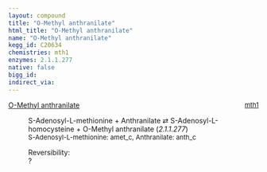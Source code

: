 ```yaml
---
layout: compound
title: "O-Methyl anthranilate"
html_title: "O-Methyl anthranilate"
name: "O-Methyl anthranilate"
kegg_id: C20634
chemistries: mth1
enzymes: 2.1.1.277
native: false
bigg_id:
indirect_via:
---
```

<dl><dt class='rs-product'><a href='{{ site.url }}{{ site.baseurl }}/compounds/C20634' class='link-dark' data-bs-toggle='tooltip' data-bs-html='true' data-bs-title='KEGG: C20634'>O-Methyl anthranilate</a><span style='float: right; max-width: 40%'><a href='{{ site.url }}{{ site.baseurl }}/chemistries/mth1' class='link-dark opacity-50' style='font-size: small; word-wrap: anywhere;'>mth1</a></span></dt><dd><p>S-Adenosyl-L-methionine + Anthranilate &#8644; S-Adenosyl-L-homocysteine + O-Methyl anthranilate (<i>2.1.1.277</i>)<br /><span style='font-size: small;'><span data-bs-toggle='tooltip' data-bs-html='true' data-bs-title='KEGG: C00019'>S-Adenosyl-L-methionine</span>: amet_c, <span data-bs-toggle='tooltip' data-bs-html='true' data-bs-title='KEGG: C00108'>Anthranilate</span>: anth_c</span><br /><div class="reversibility_info">Reversibility: <div class="progress"><div class="progress-bar bg-light" role="progressbar" style="width: 100%" aria-valuenow="0" aria-valuemin="0" aria-valuemax="100"></div></div><span>?</span><div class="progress"><div class="progress-bar bg-light" role="progressbar" style="width: 100%" aria-valuenow="0" aria-valuemin="0" aria-valuemax="10"></div></div></div></p><dl></dl></dd></dl>